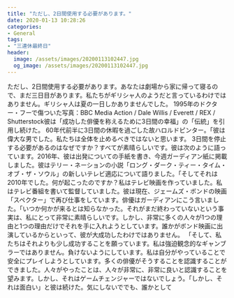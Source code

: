 ```yaml
---
title: "ただし、2日間使用する必要があります。"
date: 2020-01-13 10:28:26
categories:
- General
tags:
- "三連休最終日"
header:
  image: /assets/images/20200113102447.jpg
  og_image: /assets/images/20200113102447.jpg
---
```


ただし、2日間使用する必要があります。あなたは劇場から家に帰って寝るので、まだ三日目があります。私たちがギリシャ人のようだと言っているわけではありません。ギリシャ人は夏の一日しかありませんでした。 1995年のドクター・フーで傷ついた写真：BBC Media Action / Dale Willis / Everett / REX / Shutterstock彼は「成功した俳優を称えるために3日間の幸福」の「伝統」を引用し続けた。 60年代前半に3日間の休暇を過ごした故ハロルドピンター。「彼は偉大な男でした。私たちは全体を止めるべきではないと思います。 3日間を停止する必要があるのはなぜですか？すべてが素晴らしいです。彼は次のように語っています。2016年、彼は出発についての手紙を書き、今週ガーディアン紙に掲載しました。彼はテリー・ネーションの小説「ロング・ダーク・ティー・タイム・オブ・ザ・ソウル」の新しいテレビ適応について語りました。「そしてそれは2010年でした。何が起こったのですか？私はテレビ映画を作っていました。私はテレビ番組を書いて監督していました。彼は現在、ジェームズ・ボンドの映画「スペクター」で再び仕事をしています。俳優はガーディアンにこう言いました。「いつか何かが来るとは知らなかった。それがまだ終わっていないという事実は、私にとって非常に素晴らしいです。しかし、非常に多くの人々が1つの理由と1つの理由だけでそれを手に入れようとしています。誰かがボンド映画に出演しているからといって、彼が大成功したわけではありません。 「そして、私たちはそれよりも少し成功することを願っています。私は強迫観念的なギャンブラーではありません。負けないようにしています。私は自分がやっていることで安全にプレイしようとしています。多くの俳優がそうすることを認識することができました。人々がやったことは、人々が非常に、非常に良いと認識することを望みます。しかし、それはゲームチェンジャーではないでしょう。「しかし、それは面白い」と彼は続けた。気にしないででも、誰かとして
